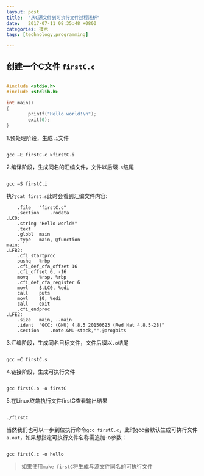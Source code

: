 ```yaml
---
layout: post
title:  "从C源文件到可执行文件过程浅析"
date:   2017-07-11 08:35:48 +0800
categories: 技术
tags: [technology,programming]

---
```


## 创建一个C文件 `firstC.c`

``` c

#include <stdio.h>
#include <stdlib.h>

int main()
{
        printf("Hello world!\n");
        exit(0);
}

```
1.预处理阶段，生成`.i`文件

``` shell

gcc –E firstC.c >firstC.i

```

2.编译阶段，生成同名的汇编文件，文件以后缀`.s`结尾

``` shell

gcc –S firstC.i 

```
执行`cat first.s`此时会看到汇编文件内容:
``` output
	.file	"firstC.c"
	.section	.rodata
.LC0:
	.string	"Hello world!"
	.text
	.globl	main
	.type	main, @function
main:
.LFB2:
	.cfi_startproc
	pushq	%rbp
	.cfi_def_cfa_offset 16
	.cfi_offset 6, -16
	movq	%rsp, %rbp
	.cfi_def_cfa_register 6
	movl	$.LC0, %edi
	call	puts
	movl	$0, %edi
	call	exit
	.cfi_endproc
.LFE2:
	.size	main, .-main
	.ident	"GCC: (GNU) 4.8.5 20150623 (Red Hat 4.8.5-28)"
	.section	.note.GNU-stack,"",@progbits
```
3.汇编阶段，生成同名目标文件，文件后缀以`.o`结尾

``` shell

gcc –C firstC.s 

```
4.链接阶段，生成可执行文件
``` shell

gcc firstC.o -o firstC

```
5.在Linux终端执行文件firstC查看输出结果
``` shell

./firstC

```

当然我们也可以一步到位执行命令`gcc firstC.c`，此时gcc会默认生成可执行文件`a.out`，如果想指定可执行文件名称需追加-o参数：
``` shell

gcc firstC.c -o hello

```
>如果使用`make firstC`将生成与源文件同名的可执行文件


